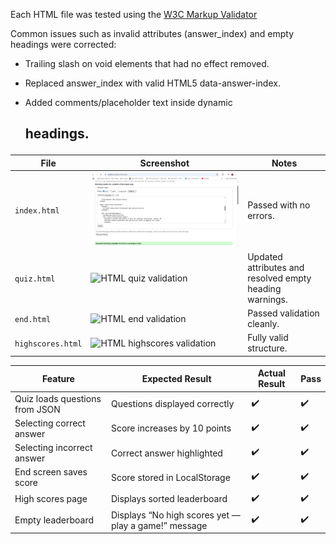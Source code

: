 Each HTML file was tested using the [W3C Markup Validator](https://validator.w3.org/)

Common issues such as invalid attributes (answer_index) and empty headings were corrected:

- Trailing slash on void elements that had no effect removed.

- Replaced answer_index with valid HTML5 data-answer-index.

- Added comments/placeholder text inside dynamic <h2> headings.

| File              | Screenshot                                                        | Notes                                                   |
| ----------------- | ----------------------------------------------------------------- | ------------------------------------------------------- |
| `index.html`      | ![HTML index validation](assets/testing/HTML-validator-index.png)           | Passed with no errors.                                  |
| `quiz.html`       | ![HTML quiz validation](assets/testing/html-quiz.png)             | Updated attributes and resolved empty heading warnings. |
| `end.html`        | ![HTML end validation](assets/testing/html-end.png)               | Passed validation cleanly.                              |
| `highscores.html` | ![HTML highscores validation](assets/testing/html-highscores.png) | Fully valid structure.                                  |



| Feature                        | Expected Result                                      | Actual Result | Pass |
| ------------------------------ | ---------------------------------------------------- | ------------- | ---- |
| Quiz loads questions from JSON | Questions displayed correctly                        | ✔️            | ✔️   |
| Selecting correct answer       | Score increases by 10 points                         | ✔️            | ✔️   |
| Selecting incorrect answer     | Correct answer highlighted                           | ✔️            | ✔️   |
| End screen saves score         | Score stored in LocalStorage                         | ✔️            | ✔️   |
| High scores page               | Displays sorted leaderboard                          | ✔️            | ✔️   |
| Empty leaderboard              | Displays “No high scores yet — play a game!” message | ✔️            | ✔️   |
